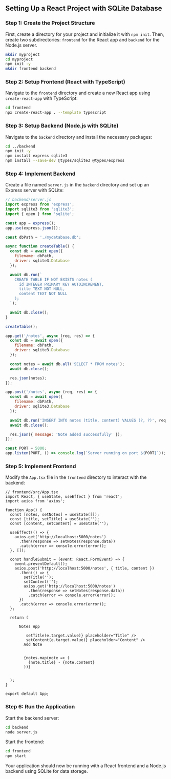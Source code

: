## Setting Up a React Project with SQLite Database

### Step 1: Create the Project Structure

First, create a directory for your project and initialize it with `npm init`. Then, create two subdirectories: `frontend` for the React app and `backend` for the Node.js server.

```bash
mkdir myproject
cd myproject
npm init -y
mkdir frontend backend
```

### Step 2: Setup Frontend (React with TypeScript)

Navigate to the `frontend` directory and create a new React app using `create-react-app` with TypeScript:

```bash
cd frontend
npx create-react-app . --template typescript
```

### Step 3: Setup Backend (Node.js with SQLite)

Navigate to the `backend` directory and install the necessary packages:

```bash
cd ../backend
npm init -y
npm install express sqlite3
npm install --save-dev @types/sqlite3 @types/express
```

### Step 4: Implement Backend

Create a file named `server.js` in the `backend` directory and set up an Express server with SQLite:

```javascript
// backend/server.js
import express from 'express';
import sqlite3 from 'sqlite3';
import { open } from 'sqlite';

const app = express();
app.use(express.json());

const dbPath = './mydatabase.db';

async function createTable() {
  const db = await open({
    filename: dbPath,
    driver: sqlite3.Database
  });

  await db.run(`
    CREATE TABLE IF NOT EXISTS notes (
      id INTEGER PRIMARY KEY AUTOINCREMENT,
      title TEXT NOT NULL,
      content TEXT NOT NULL
    );
  `);

  await db.close();
}

createTable();

app.get('/notes', async (req, res) => {
  const db = await open({
    filename: dbPath,
    driver: sqlite3.Database
  });

  const notes = await db.all('SELECT * FROM notes');
  await db.close();

  res.json(notes);
});

app.post('/notes', async (req, res) => {
  const db = await open({
    filename: dbPath,
    driver: sqlite3.Database
  });

  await db.run('INSERT INTO notes (title, content) VALUES (?, ?)', req.body.title, req.body.content);
  await db.close();

  res.json({ message: 'Note added successfully' });
});

const PORT = 5000;
app.listen(PORT, () => console.log(`Server running on port ${PORT}`));
```

### Step 5: Implement Frontend

Modify the `App.tsx` file in the `frontend` directory to interact with the backend:

```tsx
// frontend/src/App.tsx
import React, { useState, useEffect } from 'react';
import axios from 'axios';

function App() {
  const [notes, setNotes] = useState([]);
  const [title, setTitle] = useState('');
  const [content, setContent] = useState('');

  useEffect(() => {
    axios.get('http://localhost:5000/notes')
      .then(response => setNotes(response.data))
      .catch(error => console.error(error));
  }, []);

  const handleSubmit = (event: React.FormEvent) => {
    event.preventDefault();
    axios.post('http://localhost:5000/notes', { title, content })
      .then(() => {
        setTitle('');
        setContent('');
        axios.get('http://localhost:5000/notes')
          .then(response => setNotes(response.data))
          .catch(error => console.error(error));
      })
      .catch(error => console.error(error));
  };

  return (
    
      Notes App
      
         setTitle(e.target.value)} placeholder="Title" />
         setContent(e.target.value)} placeholder="Content" />
        Add Note
      
      
        {notes.map(note => (
          {note.title} - {note.content}
        ))}
      
    
  );
}

export default App;
```

### Step 6: Run the Application

Start the backend server:

```bash
cd backend
node server.js
```

Start the frontend:

```bash
cd frontend
npm start
```

Your application should now be running with a React frontend and a Node.js backend using SQLite for data storage.
